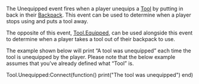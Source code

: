 The Unequipped event fires when a player unequips a [Tool](https://developer.roblox.com/en-us/api-reference/class/Tool) by putting in back in their [Backpack](https://developer.roblox.com/en-us/api-reference/class/Backpack). This event can be used to determine when a player stops using and puts a tool away.

The opposite of this event, [Tool.Equipped](https://developer.roblox.com/en-us/api-reference/event/Tool/Equipped), can be used alongside this event to determine when a player takes a tool out of their backpack to use.

The example shown below will print “A tool was unequipped” each time the tool is unequipped by the player. Please note that the below example assumes that you've already defined what “Tool” is.

Tool.Unequipped:Connect(function()
    print("The tool was unequipped")
end)
